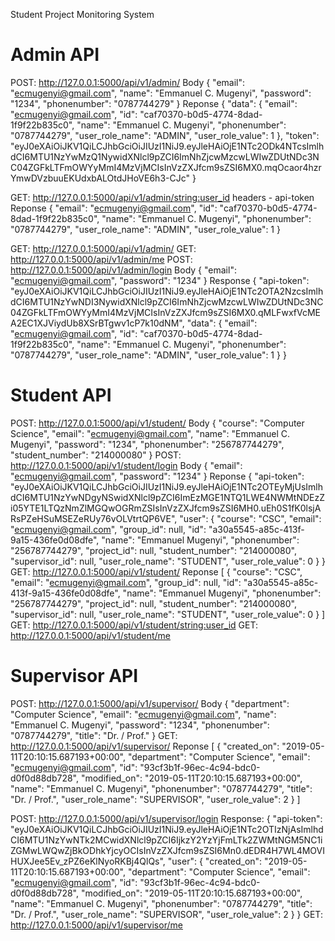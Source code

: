 Student Project Monitoring System

# Admin API

POST: http://127.0.0.1:5000/api/v1/admin/
Body
{
	"email": "ecmugenyi@gmail.com",
	"name": "Emmanuel C. Mugenyi",
	"password": "1234",
	"phonenumber": "0787744279"
}
Reponse
{
    "data": {
        "email": "ecmugenyi@gmail.com",
        "id": "caf70370-b0d5-4774-8dad-1f9f22b835c0",
        "name": "Emmanuel C. Mugenyi",
        "phonenumber": "0787744279",
        "user_role_name": "ADMIN",
        "user_role_value": 1
    },
    "token": "eyJ0eXAiOiJKV1QiLCJhbGciOiJIUzI1NiJ9.eyJleHAiOjE1NTc2ODk4NTcsImlhdCI6MTU1NzYwMzQ1NywidXNlcl9pZCI6ImNhZjcwMzcwLWIwZDUtNDc3NC04ZGFkLTFmOWYyMmI4MzVjMCIsInVzZXJfcm9sZSI6MX0.mqOcaor4hzrYmwDVzbuuEKUdxbALOtdJHoVE6h3-CJc"
}


GET: http://127.0.0.1:5000/api/v1/admin/<string:user_id>
headers - api-token
Reponse
{
    "email": "ecmugenyi@gmail.com",
    "id": "caf70370-b0d5-4774-8dad-1f9f22b835c0",
    "name": "Emmanuel C. Mugenyi",
    "phonenumber": "0787744279",
    "user_role_name": "ADMIN",
    "user_role_value": 1
}

GET: http://127.0.0.1:5000/api/v1/admin/
GET: http://127.0.0.1:5000/api/v1/admin/me
POST: http://127.0.0.1:5000/api/v1/admin/login
Body
{
	"email": "ecmugenyi@gmail.com",
	"password": "1234"
}
Response
{
    "api-token": "eyJ0eXAiOiJKV1QiLCJhbGciOiJIUzI1NiJ9.eyJleHAiOjE1NTc2OTA2NzcsImlhdCI6MTU1NzYwNDI3NywidXNlcl9pZCI6ImNhZjcwMzcwLWIwZDUtNDc3NC04ZGFkLTFmOWYyMmI4MzVjMCIsInVzZXJfcm9sZSI6MX0.qMLFwxfVcMEA2EC1XJViydUb8XSrBTgwv1cP7k10dNM",
    "data": {
        "email": "ecmugenyi@gmail.com",
        "id": "caf70370-b0d5-4774-8dad-1f9f22b835c0",
        "name": "Emmanuel C. Mugenyi",
        "phonenumber": "0787744279",
        "user_role_name": "ADMIN",
        "user_role_value": 1
    }
}

# Student API
POST: http://127.0.0.1:5000/api/v1/student/
Body
{
  "course": "Computer Science",
  "email": "ecmugenyi@gmail.com",
  "name": "Emmanuel C. Mugenyi",
  "password": "1234",
  "phonenumber": "256787744279",
  "student_number": "214000080"
}
POST: http://127.0.0.1:5000/api/v1/student/login
Body
{
  "email": "ecmugenyi@gmail.com",
  "password": "1234"
}
Reponse
{
    "api-token": "eyJ0eXAiOiJKV1QiLCJhbGciOiJIUzI1NiJ9.eyJleHAiOjE1NTc2OTEyMjUsImlhdCI6MTU1NzYwNDgyNSwidXNlcl9pZCI6ImEzMGE1NTQ1LWE4NWMtNDEzZi05YTE1LTQzNmZlMGQwOGRmZSIsInVzZXJfcm9sZSI6MH0.uEh0S1fK0lsjARsPZeHSuMSEZeRUy76vOLVtrtQP6VE",
    "user": {
        "course": "CSC",
        "email": "ecmugenyi@gmail.com",
        "group_id": null,
        "id": "a30a5545-a85c-413f-9a15-436fe0d08dfe",
        "name": "Emmanuel Mugenyi",
        "phonenumber": "256787744279",
        "project_id": null,
        "student_number": "214000080",
        "supervisor_id": null,
        "user_role_name": "STUDENT",
        "user_role_value": 0
    }
}
GET: http://127.0.0.1:5000/api/v1/student/
Reponse
[
    {
        "course": "CSC",
        "email": "ecmugenyi@gmail.com",
        "group_id": null,
        "id": "a30a5545-a85c-413f-9a15-436fe0d08dfe",
        "name": "Emmanuel Mugenyi",
        "phonenumber": "256787744279",
        "project_id": null,
        "student_number": "214000080",
        "supervisor_id": null,
        "user_role_name": "STUDENT",
        "user_role_value": 0
    }
]
GET: http://127.0.0.1:5000/api/v1/student/<string:user_id>
GET: http://127.0.0.1:5000/api/v1/student/me

# Supervisor API
POST: http://127.0.0.1:5000/api/v1/supervisor/
Body
{
	"department": "Computer Science",
	"email": "ecmugenyi@gmail.com",
	"name": "Emmanuel C. Mugenyi",
	"password": "1234",
	"phonenumber": "0787744279",
	"title": "Dr. / Prof."
}
GET: http://127.0.0.1:5000/api/v1/supervisor/
Reponse
[
    {
        "created_on": "2019-05-11T20:10:15.687193+00:00",
        "department": "Computer Science",
        "email": "ecmugenyi@gmail.com",
        "id": "93cf3b1f-96ec-4c94-bdc0-d0f0d88db728",
        "modified_on": "2019-05-11T20:10:15.687193+00:00",
        "name": "Emmanuel C. Mugenyi",
        "phonenumber": "0787744279",
        "title": "Dr. / Prof.",
        "user_role_name": "SUPERVISOR",
        "user_role_value": 2
    }
]

POST: http://127.0.0.1:5000/api/v1/supervisor/login
Response:
{
    "api-token": "eyJ0eXAiOiJKV1QiLCJhbGciOiJIUzI1NiJ9.eyJleHAiOjE1NTc2OTIzNjAsImlhdCI6MTU1NzYwNTk2MCwidXNlcl9pZCI6IjkzY2YzYjFmLTk2ZWMtNGM5NC1iZGMwLWQwZjBkODhkYjcyOCIsInVzZXJfcm9sZSI6Mn0.dEDR4H7WL4MOVIHUXJee5Ev_zPZ6eKlNyoRKBj4QlQs",
    "user": {
        "created_on": "2019-05-11T20:10:15.687193+00:00",
        "department": "Computer Science",
        "email": "ecmugenyi@gmail.com",
        "id": "93cf3b1f-96ec-4c94-bdc0-d0f0d88db728",
        "modified_on": "2019-05-11T20:10:15.687193+00:00",
        "name": "Emmanuel C. Mugenyi",
        "phonenumber": "0787744279",
        "title": "Dr. / Prof.",
        "user_role_name": "SUPERVISOR",
        "user_role_value": 2
    }
}
GET: http://127.0.0.1:5000/api/v1/supervisor/me